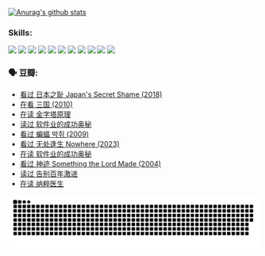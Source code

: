 
[![Anurag's github stats](https://github-readme-stats.vercel.app/api?username=w940853815)](https://github.com/anuraghazra/github-readme-stats)

### Skills:

<code><img height="32" src="https://cdn.jsdelivr.net/npm/simple-icons@v5/icons/python.svg"></code>
<code><img height="32" src="https://cdn.jsdelivr.net/npm/simple-icons@v5/icons/javascript.svg"></code>
<code><img height="32" src="https://cdn.jsdelivr.net/npm/simple-icons@v5/icons/django.svg"></code>
<code><img height="32" src="https://cdn.jsdelivr.net/npm/simple-icons@v5/icons/flask.svg"></code>
<code><img height="32" src="https://cdn.jsdelivr.net/npm/simple-icons@v5/icons/vuetify.svg"></code>
<code><img height="32" src="https://cdn.jsdelivr.net/npm/simple-icons@v5/icons/git.svg"></code>
<code><img height="32" src="https://cdn.jsdelivr.net/npm/simple-icons@v5/icons/docker.svg"></code>
<code><img height="32" src="https://cdn.jsdelivr.net/npm/simple-icons@v5/icons/postgresql.svg"></code>
<code><img height="32" src="https://cdn.jsdelivr.net/npm/simple-icons@v5/icons/elasticsearch.svg"></code>
<code><img height="32" src="https://cdn.jsdelivr.net/npm/simple-icons@v5/icons/macos.svg"></code>
<code><img height="32" src="https://cdn.jsdelivr.net/npm/simple-icons@v5/icons/linux.svg"></code>

### 🗣 豆瓣:

<!-- DOUBAN-ACTIVITIES:START -->
- [看过 日本之耻 Japan's Secret Shame‎ (2018)](https://www.douban.com/people/136069238/status/4431579101/?_i=00021714)
- [在看 三国‎ (2010)](https://www.douban.com/people/136069238/status/4430559482/?_i=00021715)
- [在读 金字塔原理](https://www.douban.com/people/136069238/status/4424812753/?_i=00021715)
- [读过 软件业的成功奥秘](https://www.douban.com/people/136069238/status/4424809958/?_i=00021715)
- [看过 蝙蝠 박쥐‎ (2009)](https://www.douban.com/people/136069238/status/4422787315/?_i=00021715)
- [看过 无处逢生 Nowhere‎ (2023)](https://www.douban.com/people/136069238/status/4416454713/?_i=00021715)
- [在读 软件业的成功奥秘](https://www.douban.com/people/136069238/status/4414815312/?_i=00021715)
- [看过 神迹 Something the Lord Made‎ (2004)](https://www.douban.com/people/136069238/status/4409691983/?_i=00021715)
- [读过 告别百年激进](https://www.douban.com/people/136069238/status/4406414036/?_i=00021715)
- [在读 纳粹医生](https://www.douban.com/people/136069238/status/4406413750/?_i=00021715)
<!-- DOUBAN-ACTIVITIES:END -->


![Snake animation](https://raw.githubusercontent.com/w940853815/w940853815/output/github-contribution-grid-snake.svg)

<!--
**w940853815/w940853815** is a ✨ _special_ ✨ repository because its `README.md` (this file) appears on your GitHub profile.

Here are some ideas to get you started:

- 🔭 I’m currently working on ...
- 🌱 I’m currently learning ...
- 👯 I’m looking to collaborate on ...
- 🤔 I’m looking for help with ...
- 💬 Ask me about ...
- 📫 How to reach me: ...
- 😄 Pronouns: ...
- ⚡ Fun fact: ...
-->
